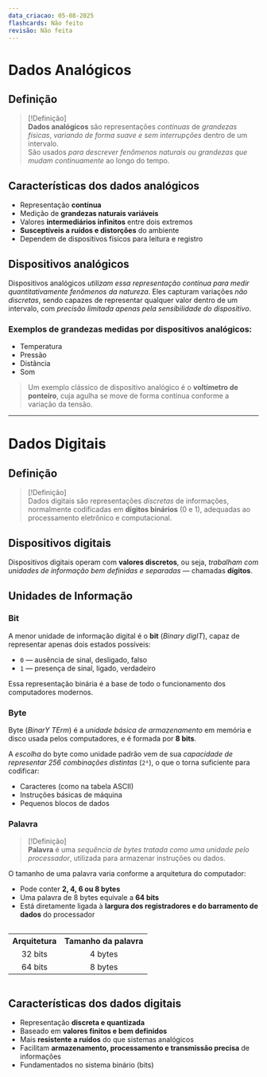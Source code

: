 ```yaml
---
data_criacao: 05-08-2025
flashcards: Não feito
revisão: Não feita
---
```

# Dados Analógicos

## Definição

> [!Definição]  
> **Dados analógicos** são representações *contínuas* de *grandezas físicas*, *variando de forma suave e sem interrupções* dentro de um intervalo.  
> São usados *para descrever fenômenos naturais ou grandezas que mudam continuamente* ao longo do tempo.

## Características dos dados analógicos

- Representação **contínua**
- Medição de **grandezas naturais variáveis**
- Valores **intermediários infinitos** entre dois extremos
- **Susceptíveis a ruídos e distorções** do ambiente
- Dependem de dispositivos físicos para leitura e registro
## Dispositivos analógicos

Dispositivos analógicos *utilizam essa representação contínua para medir quantitativamente fenômenos da natureza*. Eles capturam variações _não discretas_, sendo capazes de representar qualquer valor dentro de um intervalo, com _precisão limitada apenas pela sensibilidade do dispositivo_.

### Exemplos de grandezas medidas por dispositivos analógicos:

- Temperatura
- Pressão
- Distância
- Som

> Um exemplo clássico de dispositivo analógico é o **voltímetro de ponteiro**, cuja agulha se move de forma contínua conforme a variação da tensão.

---

# Dados Digitais
## Definição

> [!Definição]  
> Dados digitais são representações _discretas_ de informações, normalmente codificadas em **dígitos binários** (0 e 1), adequadas ao processamento eletrônico e computacional.

## Dispositivos digitais

Dispositivos digitais operam com **valores discretos**, ou seja, *trabalham com unidades de informação bem definidas e separadas* — chamadas **dígitos**.

## Unidades de Informação
### Bit

A menor unidade de informação digital é o **bit** (_Binary digIT_), capaz de representar apenas dois estados possíveis:

- `0` — ausência de sinal, desligado, falso
- `1` — presença de sinal, ligado, verdadeiro

Essa representação binária é a base de todo o funcionamento dos computadores modernos.

### Byte

Byte (_BinarY TErm_) é a _unidade básica de armazenamento_ em memória e disco usada pelos computadores, e é formada por **8 bits**.

A *escolha* do byte como unidade padrão vem de sua *capacidade de representar 256 combinações distintas* (`2⁸`), o que o torna suficiente para codificar:

- Caracteres (como na tabela ASCII)
- Instruções básicas de máquina
- Pequenos blocos de dados

### Palavra

> [!Definição]  
> **Palavra** é uma _sequência de bytes tratada como uma unidade pelo processador_, utilizada para armazenar instruções ou dados.

O tamanho de uma palavra varia conforme a arquitetura do computador:
- Pode conter **2, 4, 6 ou 8 bytes**
- Uma palavra de 8 bytes equivale a **64 bits**
- Está diretamente ligada à **largura dos registradores e do barramento de dados** do processador

<div style="display:flex; justify-content:center;">
  <table>
    <tr>
      <th style="text-align:center;">Arquitetura</th>
      <th style="text-align:center;">Tamanho da palavra</th>
    </tr>
    <tr>
      <td style="text-align:center;">32 bits</td>
      <td style="text-align:center;">4 bytes</td>
    </tr>
    <tr>
      <td style="text-align:center;">64 bits</td>
      <td style="text-align:center;">8 bytes</td>
    </tr>
  </table>
</div>

## Características dos dados digitais

- Representação **discreta e quantizada**
- Baseado em **valores finitos e bem definidos**
- Mais **resistente a ruídos** do que sistemas analógicos
- Facilitam **armazenamento, processamento e transmissão precisa** de informações
- Fundamentados no sistema binário (bits)